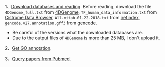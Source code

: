 1、[Download databases and reading](https://github.com/Chengshu21/R_practice/blob/master/20170209/Download%20and%20read/Download%20and%20read.ipynb).
Before reading, download the file `4DGenome_full.txt` from [4DGenome](https://4dgenome.research.chop.edu/), `TF_human_data_information.txt` from [Cistrome Data Browser](http://cistrome.org/db/#/), `All.mitab.01-22-2018.txt` from [irefindex](http://irefindex.org/wiki/index.php?title=iRefIndex), `gencode.v27.annotation.gff3` from [gencode](https://www.gencodegenes.org/releases/current.html).<br>
* Be careful of the versions what the downloaded databases are.<br>
* Due to the output files of `4DGenome` is more than 25 MB, I don't upload it.<br> 

2、[Get GO annotation](https://github.com/Chengshu21/R_practice/blob/master/20170209/get%20Go%20annotation/Get%20GO%20annotation.ipynb).<br>

3、[Query papers from Pubmed](https://github.com/Chengshu21/R_practice/blob/master/20170209/query%20papers%20from%20PubMed/Query%20papers%20from%20PubMed.ipynb).
